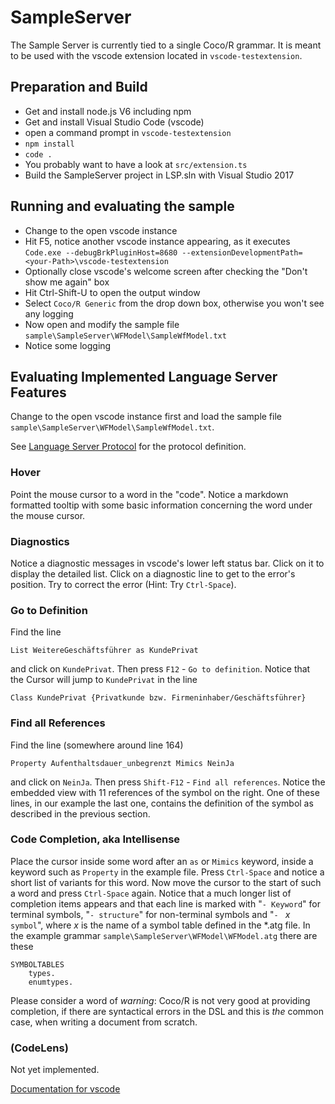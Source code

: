﻿# SampleServer

The Sample Server is currently tied to a single Coco/R grammar.
It is meant to be used with the vscode extension located in `vscode-testextension`.


## Preparation and Build

* Get and install node.js V6 including npm
* Get and install Visual Studio Code (vscode)
* open a command prompt in `vscode-testextension`
* `npm install`
* `code .`
* You probably want to have a look at `src/extension.ts`
* Build the SampleServer project in LSP.sln with Visual Studio 2017


## Running and evaluating the sample

* Change to the open vscode instance
* Hit F5, notice another vscode instance appearing, as it executes `Code.exe --debugBrkPluginHost=8680 --extensionDevelopmentPath=<your-Path>\vscode-testextension`
* Optionally close vscode's welcome screen after checking the "Don't show me again" box
* Hit Ctrl-Shift-U to open the output window
* Select `Coco/R Generic` from the drop down box, otherwise you won't see any logging
* Now open and modify the sample file `sample\SampleServer\WFModel\SampleWfModel.txt`
* Notice some logging


## Evaluating Implemented Language Server Features

Change to the open vscode instance first and load the sample file `sample\SampleServer\WFModel\SampleWfModel.txt`.

See [Language Server Protocol](https://github.com/Microsoft/language-server-protocol/blob/master/protocol.md) 
for the protocol definition.


### Hover

Point the mouse cursor to a word in the "code". 
Notice a markdown formatted tooltip with some basic 
information concerning the word under the mouse cursor.


### Diagnostics

Notice a diagnostic messages in vscode's lower left status bar. 
Click on it to display the detailed list.
Click on a diagnostic line to get to the error's position. Try to correct the error (Hint: Try `Ctrl-Space`).


### Go to Definition

Find the line 
````
List WeitereGeschäftsführer as KundePrivat
````
and click on `KundePrivat`. Then press `F12` - `Go to definition`.
Notice that the Cursor will jump to `KundePrivat` in the line 
````
Class KundePrivat {Privatkunde bzw. Firmeninhaber/Geschäftsführer}
````

### Find all References

Find the line (somewhere around line 164)
````
Property Aufenthaltsdauer_unbegrenzt Mimics NeinJa
````
and click on `NeinJa`. Then press `Shift-F12` - `Find all references`.
Notice the embedded view with 11 references of the symbol on the right. 
One of these lines, in our example the last one, contains the definition of the symbol as described in the previous section.


### Code Completion, aka Intellisense

Place the cursor inside some word after an `as` or `Mimics` keyword, inside a keyword such as `Property` in the example file. Press `Ctrl-Space` and notice a short list of variants for this word. Now move the cursor to the start of such a word and press `Ctrl-Space` again. Notice that a much longer list of completion items appears and that each line is marked with "`- Keyword`" for terminal symbols, "`- structure`" for non-terminal symbols and "`- ` *x* ` symbol`", where *x* is the name of a symbol table defined in the *.atg file. In the example grammar `sample\SampleServer\WFModel\WFModel.atg` there are these

````
SYMBOLTABLES
	types.
	enumtypes.
````


Please consider a word of *warning*: Coco/R is not very good at providing completion, if there are syntactical errors in the DSL and this is *the* common case, when writing a document from scratch.

### (CodeLens)

Not yet implemented.

[Documentation for vscode](https://code.visualstudio.com/docs/extensionAPI/language-support#_codelens-show-actionable-context-information-within-source-code)